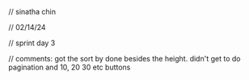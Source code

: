// sinatha chin

// 02/14/24

// sprint day 3

// comments: got the sort by done besides the height. didn't get to do pagination and 10, 20 30 etc buttons